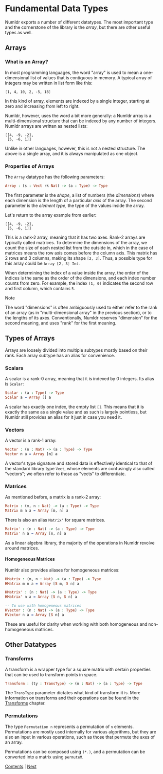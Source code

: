 # Fundamental Data Types

NumIdr exports a number of different datatypes. The most important type and the cornerstone of the library is the _array_, but there are other useful types as well.

## Arrays

### What is an Array?

In most programming languages, the word "array" is used to mean a one-dimensional list of values that is contiguous in memory. A typical array of integers may be written in list form like this:

```
[1, 4, 10, 2, -5, 18]
```

In this kind of array, elements are indexed by a single integer, starting at zero and increasing from left to right.

NumIdr, however, uses the word a bit more generally: a NumIdr array is a multi-dimensional structure that can be indexed by any number of integers. NumIdr arrays are written as nested lists:

```
[[4, -9, -2],
 [5, -6, 1]]
```

Unlike in other languages, however, this is not a nested structure. The above is a single array, and it is always manipulated as one object.

### Properties of Arrays

The `Array` datatype has the following parameters:

```idris
Array : (s : Vect rk Nat) -> (a : Type) -> Type
```

The first parameter is the _shape_, a list of numbers (the _dimensions_) where each dimension is the length of a particular _axis_ of the array. The second parameter is the _element type_, the type of the values inside the array.

Let's return to the array example from earlier:

```
[[4, -9, -2],
 [5, -6, 1]]
```

This is a rank-2 array, meaning that it has two axes. Rank-2 arrays are typically called matrices. To determine the dimensions of the array, we count the size of each nested list from the outside in, which in the case of matrices means the row axis comes before the column axis. This matrix has 2 rows and 3 columns, making its shape `[2, 3]`. Thus, a possible type for this array could be `Array [2, 3] Int`.

When determining the index of a value inside the array, the order of the indices is the same as the order of the dimensions, and each index number counts from zero. For example, the index `[1, 0]` indicates the second row and first column, which contains `5`.

> [!NOTE]
> The word "dimensions" is often ambiguously used to either refer to the rank of an array
> (as in "multi-dimensional array" in the previous section), or to the lengths of its
> axes. Conventionally, NumIdr reserves "dimension" for the second meaning, and uses
> "rank" for the first meaning.

## Types of Arrays

Arrays are loosely divided into multiple subtypes mostly based on their rank. Each array subtype has an alias for convenience.

### Scalars

A scalar is a rank-0 array, meaning that it is indexed by 0 integers. Its alias is `Scalar`:

```idris
Scalar : (a : Type) -> Type
Scalar a = Array [] a
```

A scalar has exactly one index, the empty list `[]`. This means that it is exactly the same as a single value and as such is largely pointless, but NumIdr still provides an alias for it just in case you need it.

### Vectors

A vector is a rank-1 array:

```idris
Vector : (n : Nat) -> (a : Type) -> Type
Vector n a = Array [n] a
```

A vector's type signature and stored data is effectively identical to that of the standard library type `Vect`, whose elements are confusingly also called "vectors"; we often refer to those as "vects" to differentiate.

### Matrices

As mentioned before, a matrix is a rank-2 array:

```idris
Matrix : (m, n : Nat) -> (a : Type) -> Type
Matrix m n a = Array [m, n] a
```

There is also an alias `Matrix'` for square matrices.

```idris
Matrix' : (n : Nat) -> (a : Type) -> Type
Matrix' n a = Array [n, n] a
```

As a linear algebra library, the majority of the operations in NumIdr revolve around matrices.

#### Homogeneous Matrices

NumIdr also provides aliases for homogeneous matrices:

```idris
HMatrix : (m, n : Nat) -> (a : Type) -> Type
HMatrix m n a = Array [S m, S n] a

HMatrix' : (n : Nat) -> (a : Type) -> Type
HMatrix' n a = Array [S n, S n] a

-- To use with homogeneous matrices
HVector : (n : Nat) -> (a : Type) -> Type
HVector n a = Array [S n] a
```

These are useful for clarity when working with both homogeneous and non-homogeneous matrices.

## Other Datatypes

### Transforms

A transform is a wrapper type for a square matrix with certain properties that can be used to transform points in space.

```idris
Transform : (ty : TransType) -> (n : Nat) -> (a : Type) -> Type
```

The `TransType` parameter dictates what kind of transform it is. More information on transforms and their operations can be found in the [Transforms](Transforms.md) chapter.

### Permutations

The type `Permutation n` represents a permutation of `n` elements. Permutations are mostly used internally for various algorithms, but they are also an input in various operations, such as those that permute the axes of an array.

Permutations can be composed using `(*.)`, and a permutation can be converted into a matrix using `permuteM`.

[Contents](Contents.md) | [Next](Operations.md)
